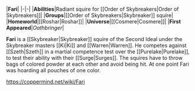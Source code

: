 |**Fari**|
|-|-|
|**Abilities**|Radiant squire for [[Order of Skybreakers\|Order of Skybreakers]]|
|**Groups**|[[Order of Skybreakers\|Skybreaker]] squire|
|**Homeworld**|[[Roshar\|Roshar]]|
|**Universe**|[[Cosmere\|Cosmere]]|
|**First Appeared**|*Oathbringer*|

**Fari** is a [[Skybreaker\|Skybreaker]] squire of the Second Ideal under the Skybreaker masters [[Ki\|Ki]] and [[Warren\|Warren]].
He competes against [[Szeth\|Szeth]] in a martial competence test over the [[Purelake\|Purelake]], to test their ability with their [[Surge\|Surges]]. The squires have to throw bags of colored powder at each other and avoid being hit. At one point Fari was hoarding all pouches of one color.



https://coppermind.net/wiki/Fari